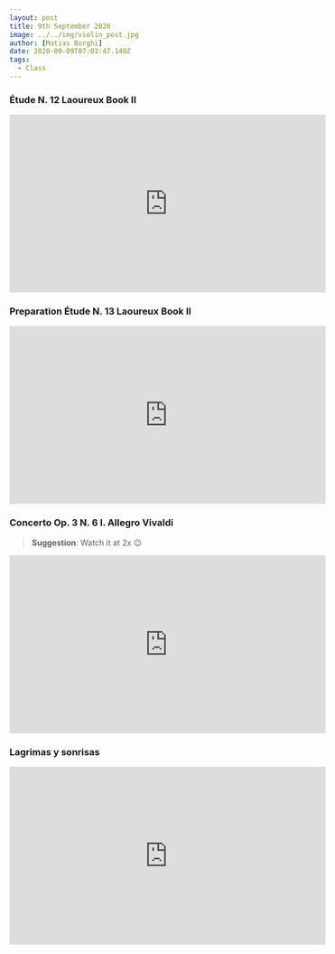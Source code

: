 ```yaml
---
layout: post
title: 9th September 2020
image: ../../img/violin_post.jpg
author: [Matias Borghi]
date: 2020-09-09T07:03:47.149Z
tags:
  - Class
---
```


### Étude N. 12 Laoureux Book II

<iframe width="560" height="315" src="https://www.youtube.com/embed/pGEDxrkmeFI" frameborder="0" allow="accelerometer; autoplay; encrypted-media; gyroscope; picture-in-picture" allowfullscreen></iframe>

### Preparation Étude N. 13 Laoureux Book II

<iframe width="560" height="315" src="https://www.youtube.com/embed/uNnvxbSRKa8" frameborder="0" allow="accelerometer; autoplay; encrypted-media; gyroscope; picture-in-picture" allowfullscreen></iframe>

### Concerto Op. 3 N. 6 I. Allegro Vivaldi

> **Suggestion**: Watch it at 2x 😉

<iframe width="560" height="315" src="https://www.youtube.com/embed/FdpH-YOU6GU" frameborder="0" allow="accelerometer; autoplay; encrypted-media; gyroscope; picture-in-picture" allowfullscreen></iframe>

### Lagrimas y sonrisas 

<iframe width="560" height="315" src="https://www.youtube.com/embed/UCIdx7XnSG4" frameborder="0" allow="accelerometer; autoplay; encrypted-media; gyroscope; picture-in-picture" allowfullscreen></iframe>